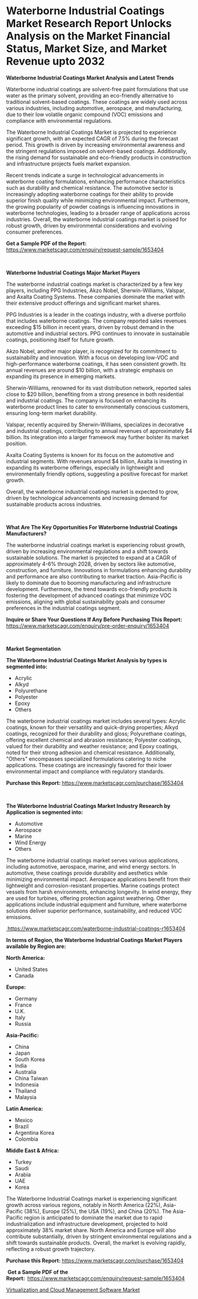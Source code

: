 <p><h1>Waterborne Industrial Coatings Market Research Report Unlocks Analysis on the Market Financial Status, Market Size, and Market Revenue upto 2032</h1></p><p><strong>Waterborne Industrial Coatings Market Analysis and Latest Trends</strong></p>
<p><p>Waterborne industrial coatings are solvent-free paint formulations that use water as the primary solvent, providing an eco-friendly alternative to traditional solvent-based coatings. These coatings are widely used across various industries, including automotive, aerospace, and manufacturing, due to their low volatile organic compound (VOC) emissions and compliance with environmental regulations.</p><p>The Waterborne Industrial Coatings Market is projected to experience significant growth, with an expected CAGR of 7.5% during the forecast period. This growth is driven by increasing environmental awareness and the stringent regulations imposed on solvent-based coatings. Additionally, the rising demand for sustainable and eco-friendly products in construction and infrastructure projects fuels market expansion.</p><p>Recent trends indicate a surge in technological advancements in waterborne coating formulations, enhancing performance characteristics such as durability and chemical resistance. The automotive sector is increasingly adopting waterborne coatings for their ability to provide superior finish quality while minimizing environmental impact. Furthermore, the growing popularity of powder coatings is influencing innovations in waterborne technologies, leading to a broader range of applications across industries. Overall, the waterborne industrial coatings market is poised for robust growth, driven by environmental considerations and evolving consumer preferences.</p></p>
<p><strong>Get a Sample PDF of the Report:&nbsp;</strong> <a href="https://www.marketscagr.com/enquiry/request-sample/1653404?utm_campaign=2946&utm_medium=2&utm_source=Github&utm_content=ia&utm_term=08032025&utm_id=waterborne-industrial-coatings">https://www.marketscagr.com/enquiry/request-sample/1653404</a></p>
<p>&nbsp;</p>
<p><strong>Waterborne Industrial Coatings Major Market Players</strong></p>
<p><p>The waterborne industrial coatings market is characterized by a few key players, including PPG Industries, Akzo Nobel, Sherwin-Williams, Valspar, and Axalta Coating Systems. These companies dominate the market with their extensive product offerings and significant market shares.</p><p>PPG Industries is a leader in the coatings industry, with a diverse portfolio that includes waterborne coatings. The company reported sales revenues exceeding $15 billion in recent years, driven by robust demand in the automotive and industrial sectors. PPG continues to innovate in sustainable coatings, positioning itself for future growth.</p><p>Akzo Nobel, another major player, is recognized for its commitment to sustainability and innovation. With a focus on developing low-VOC and high-performance waterborne coatings, it has seen consistent growth. Its annual revenues are around $10 billion, with a strategic emphasis on expanding its presence in emerging markets.</p><p>Sherwin-Williams, renowned for its vast distribution network, reported sales close to $20 billion, benefiting from a strong presence in both residential and industrial coatings. The company is focused on enhancing its waterborne product lines to cater to environmentally conscious customers, ensuring long-term market durability.</p><p>Valspar, recently acquired by Sherwin-Williams, specializes in decorative and industrial coatings, contributing to annual revenues of approximately $4 billion. Its integration into a larger framework may further bolster its market position.</p><p>Axalta Coating Systems is known for its focus on the automotive and industrial segments. With revenues around $4 billion, Axalta is investing in expanding its waterborne offerings, especially in lightweight and environmentally friendly options, suggesting a positive forecast for market growth.</p><p>Overall, the waterborne industrial coatings market is expected to grow, driven by technological advancements and increasing demand for sustainable products across industries.</p></p>
<p>&nbsp;</p>
<p><strong>What Are The Key Opportunities For Waterborne Industrial Coatings Manufacturers?</strong></p>
<p><p>The waterborne industrial coatings market is experiencing robust growth, driven by increasing environmental regulations and a shift towards sustainable solutions. The market is projected to expand at a CAGR of approximately 4-6% through 2028, driven by sectors like automotive, construction, and furniture. Innovations in formulations enhancing durability and performance are also contributing to market traction. Asia-Pacific is likely to dominate due to booming manufacturing and infrastructure development. Furthermore, the trend towards eco-friendly products is fostering the development of advanced coatings that minimize VOC emissions, aligning with global sustainability goals and consumer preferences in the industrial coatings segment.</p></p>
<p><strong>Inquire or Share Your Questions If Any Before Purchasing This Report:</strong> <a href="https://www.marketscagr.com/enquiry/pre-order-enquiry/1653404?utm_campaign=2946&utm_medium=2&utm_source=Github&utm_content=ia&utm_term=08032025&utm_id=waterborne-industrial-coatings">https://www.marketscagr.com/enquiry/pre-order-enquiry/1653404</a></p>
<p>&nbsp;</p>
<p><strong>Market Segmentation</strong></p>
<p><strong>The Waterborne Industrial Coatings Market Analysis by types is segmented into:</strong></p>
<p><ul><li>Acrylic</li><li>Alkyd</li><li>Polyurethane</li><li>Polyester</li><li>Epoxy</li><li>Others</li></ul></p>
<p><p>The waterborne industrial coatings market includes several types: Acrylic coatings, known for their versatility and quick-drying properties; Alkyd coatings, recognized for their durability and gloss; Polyurethane coatings, offering excellent chemical and abrasion resistance; Polyester coatings, valued for their durability and weather resistance; and Epoxy coatings, noted for their strong adhesion and chemical resistance. Additionally, "Others" encompasses specialized formulations catering to niche applications. These coatings are increasingly favored for their lower environmental impact and compliance with regulatory standards.</p></p>
<p><strong>Purchase this Report:&nbsp;</strong><a href="https://www.marketscagr.com/purchase/1653404?utm_campaign=2946&utm_medium=2&utm_source=Github&utm_content=ia&utm_term=08032025&utm_id=waterborne-industrial-coatings">https://www.marketscagr.com/purchase/1653404</a></p>
<p>&nbsp;</p>
<p><strong>The Waterborne Industrial Coatings Market Industry Research by Application is segmented into:</strong></p>
<p><ul><li>Automotive</li><li>Aerospace</li><li>Marine</li><li>Wind Energy</li><li>Others</li></ul></p>
<p><p>The waterborne industrial coatings market serves various applications, including automotive, aerospace, marine, and wind energy sectors. In automotive, these coatings provide durability and aesthetics while minimizing environmental impact. Aerospace applications benefit from their lightweight and corrosion-resistant properties. Marine coatings protect vessels from harsh environments, enhancing longevity. In wind energy, they are used for turbines, offering protection against weathering. Other applications include industrial equipment and furniture, where waterborne solutions deliver superior performance, sustainability, and reduced VOC emissions.</p></p>
<p><a href="https://www.marketscagr.com/waterborne-industrial-coatings-r1653404?utm_campaign=2946&utm_medium=2&utm_source=Github&utm_content=ia&utm_term=08032025&utm_id=waterborne-industrial-coatings">&nbsp;https://www.marketscagr.com/waterborne-industrial-coatings-r1653404</a></p>
<p><strong>In terms of Region, the Waterborne Industrial Coatings Market Players available by Region are:</strong></p>
<p>
    <p> <strong> North America: </strong>
        <ul>
            <li>United States</li>
            <li>Canada</li>
        </ul>
        </p> 
    <p> <strong> Europe: </strong>
        <ul>
            <li>Germany</li>
            <li>France</li>
            <li>U.K.</li>
            <li>Italy</li>
            <li>Russia</li>
        </ul>
        </p> 
    <p> <strong> Asia-Pacific: </strong>
        <ul>
            <li>China</li>
            <li>Japan</li>
            <li>South Korea</li>
            <li>India</li>
            <li>Australia</li>
            <li>China Taiwan</li>
            <li>Indonesia</li>
            <li>Thailand</li>
            <li>Malaysia</li>
        </ul>
        </p> 
    <p> <strong> Latin America: </strong>
        <ul>
            <li>Mexico</li>
            <li>Brazil</li>
            <li>Argentina Korea</li>
            <li>Colombia</li>
        </ul>
        </p> 
    <p> <strong> Middle East & Africa: </strong>
        <ul>
            <li>Turkey</li>
            <li>Saudi</li>
            <li>Arabia</li>
            <li>UAE</li>
            <li>Korea</li>
        </ul>
    </p>
    </p>
<p><p>The Waterborne Industrial Coatings market is experiencing significant growth across various regions, notably in North America (22%), Asia-Pacific (38%), Europe (25%), the USA (19%), and China (20%). The Asia-Pacific region is anticipated to dominate the market due to rapid industrialization and infrastructure development, projected to hold approximately 38% market share. North America and Europe will also contribute substantially, driven by stringent environmental regulations and a shift towards sustainable products. Overall, the market is evolving rapidly, reflecting a robust growth trajectory.</p></p>
<p><strong>Purchase this Report: </strong><a href="https://www.marketscagr.com/purchase/1653404?utm_campaign=2946&utm_medium=2&utm_source=Github&utm_content=ia&utm_term=08032025&utm_id=waterborne-industrial-coatings">https://www.marketscagr.com/purchase/1653404</a></p>
<p>&nbsp;<strong>Get a Sample PDF of the Report:&nbsp;&nbsp;</strong><a href="https://www.marketscagr.com/enquiry/request-sample/1653404?utm_campaign=2946&utm_medium=2&utm_source=Github&utm_content=ia&utm_term=08032025&utm_id=waterborne-industrial-coatings">https://www.marketscagr.com/enquiry/request-sample/1653404</a></p>
<p><strong></strong></p>
<p><p><a href="https://github.com/saroarmaicky/Market-Research-Report-List-1/blob/main/virtualization-and-cloud-management-software-market.md?utm_campaign=2946&utm_medium=2&utm_source=Github&utm_content=ia&utm_term=08032025&utm_id=waterborne-industrial-coatings">Virtualization and Cloud Management Software Market</a></p></p>